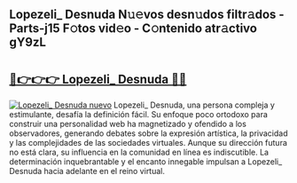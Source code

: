 ## Lopezeli_ Desnuda N𝚞𝚎vos desn𝚞dos filtr𝚊dos - Parts-j15 F𝚘tos vid𝚎o - C𝚘ntenido atr𝚊ctivo gY9zL

# <h2><a href="http://mb4a8c.tromn.icu/?c=Lopezeli_+Desnuda">🔗👉👉👉 Lopezeli_ Desnuda 🔗🔗</a></h2>

[![Lopezeli_ Desnuda nuevo](https://i.imgur.com/pEAQMta.gif)](http://mb4a8c.tromn.icu/?c=Lopezeli_+Desnuda)
Lopezeli_ Desnuda, una persona compleja y estimulante, desafía la definición fácil. Su enfoque poco ortodoxo para construir una personalidad web ha magnetizado y ofendido a los observadores, generando debates sobre la expresión artística, la privacidad y las complejidades de las sociedades virtuales. Aunque su dirección futura no está clara, su influencia en la comunidad en línea es indiscutible. La determinación inquebrantable y el encanto innegable impulsan a Lopezeli_ Desnuda hacia adelante en el reino virtual.

